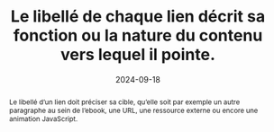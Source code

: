 ---
N: '132'
Rubrique: Liens
title: "Le libellé de chaque lien décrit sa fonction ou la nature du contenu  vers lequel il pointe."
abstract: "Le libellé d’un lien doit préciser sa cible, qu’elle soit par exemple un autre paragraphe au sein de l’ebook, une URL, une ressource externe ou encore une animation JavaScript."
categories: [" Liens"]
agrege: O4132-E040
opquast: '4 132'
indiceebook: '40'
description: "Règle n° 040"
before: "039"
weight: "040"
after: "041"
actif: '1'
layout: rules
date: 2024-09-18
tags: ["", ""]
objectif: [
    "Permettre d'identifier précisément la nature du lien et d'éviter des actions erronées.", 
    "Permettre aux lecteurs d'écran d'indiquer la cible de façon explicite", 
    "Améliorer l’accessibilité des contenus aux lectrices et lecteurs handicapées."
    ]
Meo: ["Indiquer sans ambiguïté le contenu de la page cible du lien, la fonction du lien ou son comportement, le cas échéant, dans le libellé des liens (portion de texte située entre les balises <a href> et </a> ou dans l'alternative textuelle de l'image placée entre ces balises, éventuellement combinée au libellé textuel)."]
Controle: ["Dans le code source de chaque lien texte ou image-lien
<ul>
<li>Vérifier que le libellé du lien désigne explicitement la nature ou la fonction du contenu visé, ou encore la fonction spécifique du lien ;</li>
<li>Contrôler, dans le cas d'images-liens, que l'attribut alt de l'image joue ce rôle.</li>
</ul>
"
]
epubcheck: 
ace: 
humancheck: true
Source: ["Opquast"]
Referentiel: [""]
Steps: ["", ""]
---